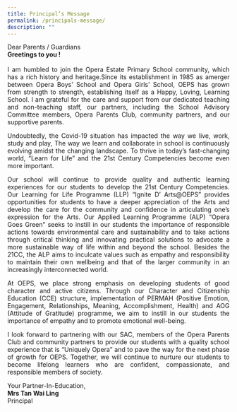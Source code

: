 ```yaml
---
title: Principal’s Message
permalink: /principals-message/
description: ""
---
```

<p align="justify">Dear Parents / Guardians <br><strong>Greetings to you !</strong><br><br>I am humbled to join the Opera Estate Primary School community, which has a rich history and heritage.Since its establishment in 1985 as amerger between Opera Boys’ School and Opera Girls’ School, OEPS has grown from strength to strength, establishing itself as a Happy, Loving, Learning School. I am grateful for the care and support from our dedicated teaching and non-teaching staff, our partners, including the School Advisory Committee members, Opera Parents Club, community partners, and our supportive parents.</p>
<p align="justify">Undoubtedly, the Covid-19 situation has impacted the way we live, work, study and play, The way we learn and collaborate in school is continuously evolving amidst the changing landscape. To thrive in today’s fast-changing world, “Learn for Life” and the 21st Century Competencies become even more important.</p>
<p align="justify">Our school will continue to provide quality and authentic learning experiences for our students to develop the 21st Century Competencies. Our Learning for Life Programme (LLP) “Ignite D’ Arts@OEPS” provides opportunities for students to have a deeper appreciation of the Arts and develop the care for the community and confidence in articulating one’s expression for the Arts. Our Applied Learning Programme (ALP) “Opera Goes Green” seeks to instill in our students the importance of responsible actions towards environmental care and sustainability and to take actions through critical thinking and innovating practical solutions to advocate a more sustainable way of life within and beyond the school. Besides the 21CC, the ALP aims to inculcate values such as empathy and responsibility to maintain their own wellbeing and that of the larger community in an increasingly interconnected world.</p>
<p align="justify">At OEPS, we place strong emphasis on developing students of good character and active citizens. Through our Character and Citizenship Education (CCE) structure, implementation of PERMAH (Positive Emotion, Engagement, Relationships, Meaning, Accomplishment, Health) and AOG (Attitude of Gratitude) programme, we aim to instill in our students the importance of empathy and to promote emotional well-being.</p>
<p align="justify">I look forward to partnering with our SAC, members of the Opera Parents Club and community partners to provide our students with a quality school experience that is “Uniquely Opera” and to pave the way for the next phase of growth for OEPS. Together, we will continue to nurture our students to become lifelong learners who are confident, compassionate, and responsible members of society.</p>


<p>Your Partner-In-Education,<br><strong>Mrs Tan Wai Ling<br></strong>Principal</p>